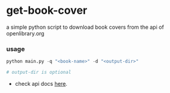 # get-book-cover
a simple python script to download book covers from the api of openlibrary.org

### usage 

```python
python main.py -q "<book-name>" -d "<output-dir>"

# output-dir is optional
```

* check api docs [here](https://openlibrary.org/developers/api).
